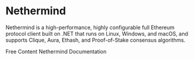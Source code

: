 # Nethermind

Nethermind is a high-performance, highly configurable full Ethereum protocol client built on .NET that runs on Linux, Windows, and macOS, and supports Clique, Aura, Ethash, and Proof-of-Stake consensus algorithms.

<ResourceGroupTitle>Free Content</ResourceGroupTitle>
<BadgeLink colorScheme='yellow' badgeText='Read' href='https://docs.nethermind.io/nethermind/'>Nethermind Documentation</BadgeLink>

